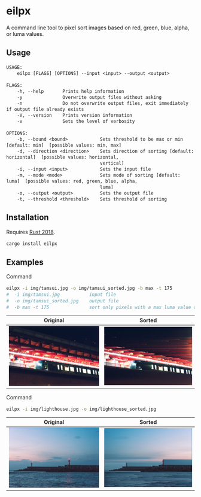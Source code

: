 # eilpx

A command line tool to pixel sort images based on red, green, blue, alpha, or luma values.

## Usage

```text
USAGE:
    eilpx [FLAGS] [OPTIONS] --input <input> --output <output>

FLAGS:
    -h, --help       Prints help information
    -y               Overwrite output files without asking
    -n               Do not overwrite output files, exit immediately if output file already exists
    -V, --version    Prints version information
    -v               Sets the level of verbosity

OPTIONS:
    -b, --bound <bound>            Sets threshold to be max or min [default: min]  [possible values: min, max]
    -d, --direction <direction>    Sets direction of sorting [default: horizontal]  [possible values: horizontal,
                                   vertical]
    -i, --input <input>            Sets the input file
    -m, --mode <mode>              Sets mode of sorting [default: luma]  [possible values: red, green, blue, alpha,
                                   luma]
    -o, --output <output>          Sets the output file
    -t, --threshold <threshold>    Sets threshold of sorting
```

## Installation

Requires [Rust 2018](https://www.rust-lang.org/tools/install).

```bash
cargo install eilpx
```

## Examples

Command

```bash
eilpx -i img/tamsui.jpg -o img/tamsui_sorted.jpg -b max -t 175
#  -i img/tamsui.jpg           input file
#  -o img/tamsui_sorted.jpg    output file
#  -b max -t 175               sort only pixels with a max luma value of 175
```

Original                    | Sorted                           |
--------------------------- | -------------------------------- |
![Original](img/tamsui.jpg) | ![Sorted](img/tamsui_sorted.jpg) |

Command

```bash
eilpx -i img/lighthouse.jpg -o img/lighthouse_sorted.jpg
```

Original                        | Sorted                               |
------------------------------- | ------------------------------------ |
![Original](img/lighthouse.jpg) | ![Sorted](img/lighthouse_sorted.jpg) |

